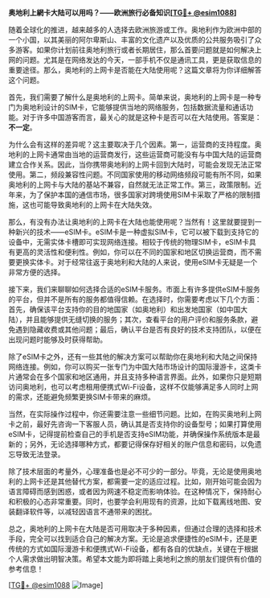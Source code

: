 **奥地利上網卡大陆可以用吗？——欧洲旅行必备知识[[TG💪+ @esim1088](https://t.me/s/esim1088)]**

随着全球化的推进，越来越多的人选择去欧洲旅游或工作。奥地利作为欧洲中部的一个小国，以其美丽的阿尔卑斯山、丰富的文化遗产以及优质的公共服务吸引了众多游客。如果你计划前往奥地利旅行或者长期居住，那么首要问题就是如何解决上网的问题。尤其是在网络发达的今天，一部手机不仅是通讯工具，更是获取信息的重要途径。那么，奥地利的上网卡是否能在大陆使用呢？这篇文章将为你详细解答这个问题。

首先，我们需要了解什么是奥地利的上网卡。简单来说，奥地利的上网卡是一种专门为奥地利设计的SIM卡，它能够提供当地的网络服务，包括数据流量和通话功能。对于许多中国游客而言，最关心的就是这种卡是否可以在大陆使用。答案是：**不一定**。

为什么会有这样的差异呢？这主要取决于几个因素。第一，运营商的支持程度。奥地利的上网卡通常由当地的运营商发行，这些运营商可能没有与中国大陆的运营商建立合作关系。因此，当你携带奥地利的上网卡回到大陆时，可能会发现无法正常使用。第二，频段兼容性问题。不同国家使用的移动网络频段可能有所不同，如果奥地利的上网卡与大陆的基站不兼容，自然就无法正常工作。第三，政策限制。近年来，为了保护本国的通信市场，很多国家对跨境使用SIM卡采取了严格的限制措施，这也可能导致奥地利的上网卡在大陆失效。

那么，有没有办法让奥地利的上网卡在大陆也能使用呢？当然有！这里就要提到一种新兴的技术——eSIM卡。eSIM卡是一种虚拟SIM卡，它可以被下载到支持它的设备中，无需实体卡槽即可实现网络连接。相较于传统的物理SIM卡，eSIM卡具有更高的灵活性和便利性。例如，你可以在不同的国家和地区切换运营商，而不需要更换实体卡。对于经常往返于奥地利和大陆的人来说，使用eSIM卡无疑是一个非常方便的选择。

接下来，我们来聊聊如何选择合适的eSIM卡服务。市面上有许多提供eSIM卡服务的平台，但并不是所有的服务都值得信赖。在选择时，你需要考虑以下几个方面：首先，确保该平台支持你的目的地国家（如奥地利）和出发地国家（如中国大陆），并且能够提供无缝切换的服务；其次，查看平台的用户评价和服务条款，避免遇到隐藏收费或其他问题；最后，确认平台是否有良好的技术支持团队，以便在出现问题时能够及时获得帮助。

除了eSIM卡之外，还有一些其他的解决方案可以帮助你在奥地利和大陆之间保持网络连接。例如，你可以购买一张专门为中国大陆市场设计的国际漫游卡，这类卡片通常会在多个国家和地区通用，并且支持多种语言界面。此外，如果你只是短期访问奥地利，也可以考虑租用便携式Wi-Fi设备，这样不仅能够满足多人同时上网的需求，还能避免频繁更换SIM卡带来的麻烦。

当然，在实际操作过程中，你还需要注意一些细节问题。比如，在购买奥地利上网卡之前，最好先咨询一下客服人员，确认其是否支持你的设备型号；如果打算使用eSIM卡，记得提前检查自己的手机是否支持eSIM功能，并确保操作系统版本是最新的；另外，无论选择哪种方式，都要记得保存好相关的账户信息和密码，以免遗忘导致无法登录。

除了技术层面的考量外，心理准备也是必不可少的一部分。毕竟，无论是使用奥地利的上网卡还是其他替代方案，都需要一定的适应过程。比如，刚开始可能会因为语言障碍而感到困惑，或者因为网速不稳定而影响体验。在这种情况下，保持耐心和积极的心态非常重要。同时，也要学会利用现有的资源，比如下载离线地图、安装翻译软件等，以减轻因语言不通带来的困扰。

总之，奥地利的上网卡在大陆是否可用取决于多种因素，但通过合理的选择和技术手段，完全可以找到适合自己的解决方案。无论是追求便捷性的eSIM卡，还是更传统的方式如国际漫游卡和便携式Wi-Fi设备，都有各自的优缺点，关键在于根据个人需求做出明智决策。希望本文能为即将踏上奥地利之旅的朋友们提供有价值的参考信息！

[[TG💪+ @esim1088](https://t.me/s/esim1088) ![Image](https://i.postimg.cc/4NQfJmqS/Snipaste-2025-05-13-00-14-12.png)]